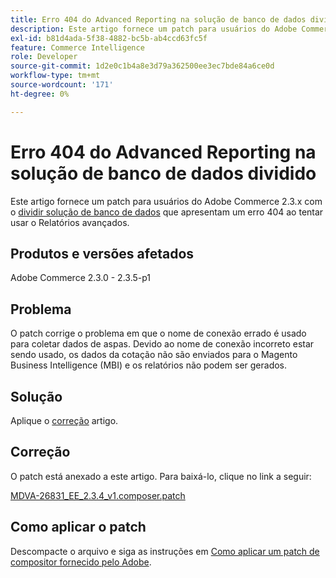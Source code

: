```yaml
---
title: Erro 404 do Advanced Reporting na solução de banco de dados dividido
description: Este artigo fornece um patch para usuários do Adobe Commerce 2.3.x com a [solução de banco de dados dividido](https://devdocs.magento.com/guides/v2.3/config-guide/multi-master/multi-master.html) que enfrentam um erro 404 ao tentar usar o Relatórios avançados.
exl-id: b81d4ada-5f38-4882-bc5b-ab4ccd63fc5f
feature: Commerce Intelligence
role: Developer
source-git-commit: 1d2e0c1b4a8e3d79a362500ee3ec7bde84a6ce0d
workflow-type: tm+mt
source-wordcount: '171'
ht-degree: 0%

---
```


# Erro 404 do Advanced Reporting na solução de banco de dados dividido

Este artigo fornece um patch para usuários do Adobe Commerce 2.3.x com o [dividir solução de banco de dados](https://devdocs.magento.com/guides/v2.3/config-guide/multi-master/multi-master.html) que apresentam um erro 404 ao tentar usar o Relatórios avançados.

## Produtos e versões afetados

Adobe Commerce 2.3.0 - 2.3.5-p1

## Problema

O patch corrige o problema em que o nome de conexão errado é usado para coletar dados de aspas. Devido ao nome de conexão incorreto estar sendo usado, os dados da cotação não são enviados para o Magento Business Intelligence (MBI) e os relatórios não podem ser gerados.

## Solução

Aplique o [correção](assets/MDVA-26831_EE_2.3.4_v1.composer.patch.zip) artigo.

## Correção

O patch está anexado a este artigo. Para baixá-lo, clique no link a seguir:

[MDVA-26831\_EE\_2.3.4\_v1.composer.patch](assets/MDVA-26831_EE_2.3.4_v1.composer.patch.zip)

## Como aplicar o patch

Descompacte o arquivo e siga as instruções em [Como aplicar um patch de compositor fornecido pelo Adobe](/help/how-to/general/how-to-apply-a-composer-patch-provided-by-magento.md).
